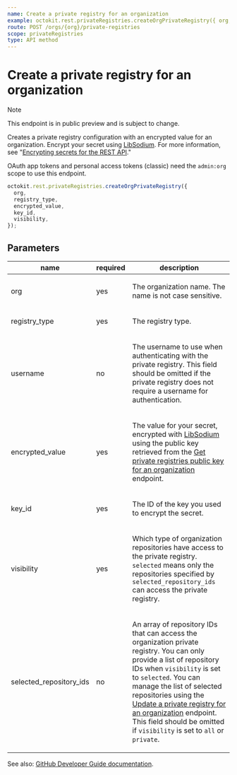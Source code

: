 ```yaml
---
name: Create a private registry for an organization
example: octokit.rest.privateRegistries.createOrgPrivateRegistry({ org, registry_type, encrypted_value, key_id, visibility })
route: POST /orgs/{org}/private-registries
scope: privateRegistries
type: API method
---
```


# Create a private registry for an organization

> [!NOTE]
> This endpoint is in public preview and is subject to change.

Creates a private registry configuration with an encrypted value for an organization. Encrypt your secret using [LibSodium](https://libsodium.gitbook.io/doc/bindings_for_other_languages). For more information, see "[Encrypting secrets for the REST API](https://docs.github.com/rest/guides/encrypting-secrets-for-the-rest-api)."

OAuth app tokens and personal access tokens (classic) need the `admin:org` scope to use this endpoint.

```js
octokit.rest.privateRegistries.createOrgPrivateRegistry({
  org,
  registry_type,
  encrypted_value,
  key_id,
  visibility,
});
```

## Parameters

<table>
  <thead>
    <tr>
      <th>name</th>
      <th>required</th>
      <th>description</th>
    </tr>
  </thead>
  <tbody>
    <tr><td>org</td><td>yes</td><td>

The organization name. The name is not case sensitive.

</td></tr>
<tr><td>registry_type</td><td>yes</td><td>

The registry type.

</td></tr>
<tr><td>username</td><td>no</td><td>

The username to use when authenticating with the private registry. This field should be omitted if the private registry does not require a username for authentication.

</td></tr>
<tr><td>encrypted_value</td><td>yes</td><td>

The value for your secret, encrypted with [LibSodium](https://libsodium.gitbook.io/doc/bindings_for_other_languages) using the public key retrieved from the [Get private registries public key for an organization](https://docs.github.com/rest/private-registries/organization-configurations#get-private-registries-public-key-for-an-organization) endpoint.

</td></tr>
<tr><td>key_id</td><td>yes</td><td>

The ID of the key you used to encrypt the secret.

</td></tr>
<tr><td>visibility</td><td>yes</td><td>

Which type of organization repositories have access to the private registry. `selected` means only the repositories specified by `selected_repository_ids` can access the private registry.

</td></tr>
<tr><td>selected_repository_ids</td><td>no</td><td>

An array of repository IDs that can access the organization private registry. You can only provide a list of repository IDs when `visibility` is set to `selected`. You can manage the list of selected repositories using the [Update a private registry for an organization](https://docs.github.com/rest/private-registries/organization-configurations#update-a-private-registry-for-an-organization) endpoint. This field should be omitted if `visibility` is set to `all` or `private`.

</td></tr>
  </tbody>
</table>

See also: [GitHub Developer Guide documentation](https://docs.github.com/rest/private-registries/organization-configurations#create-a-private-registry-for-an-organization).
